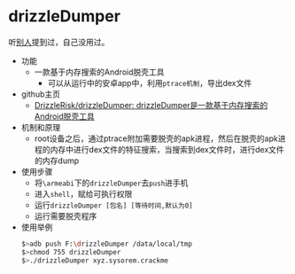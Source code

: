 # drizzleDumper

听[别人](https://www.jianshu.com/p/b20ff2ea37f4)提到过，自己没用过。

* 功能
  * 一款基于内存搜索的Android脱壳工具
    * 可以从运行中的安卓app中，利用`ptrace机制`，导出dex文件
* github主页
  * [DrizzleRisk/drizzleDumper: drizzleDumper是一款基于内存搜索的Android脱壳工具](https://github.com/DrizzleRisk/drizzleDumper)
* 机制和原理
  * root设备之后，通过ptrace附加需要脱壳的apk进程，然后在脱壳的apk进程的内存中进行dex文件的特征搜索，当搜索到dex文件时，进行dex文件的内存dump
* 使用步骤
  * 将`\armeabi`下的`drizzleDumper`去`push`进手机
  * 进入`shell`，赋给可执行权限
  * 运行`drizzleDumper [包名] [等待时间,默认为0]`
  * 运行需要脱壳程序
* 使用举例
  ```bash
  $>adb push F:\drizzleDumper /data/local/tmp
  $>chmod 755 drizzleDumper
  $>./drizzleDumper xyz.sysorem.crackme
  ```
